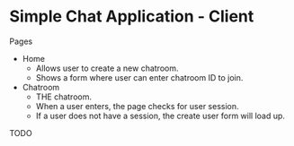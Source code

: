 # Simple Chat Application - Client

Pages
- Home  
  - Allows user to create a new chatroom.
  - Shows a form where user can enter chatroom ID to join.
- Chatroom
  - THE chatroom.
  - When a user enters, the page checks for user session.
  - If a user does not have a session, the create user form will load up.


TODO
